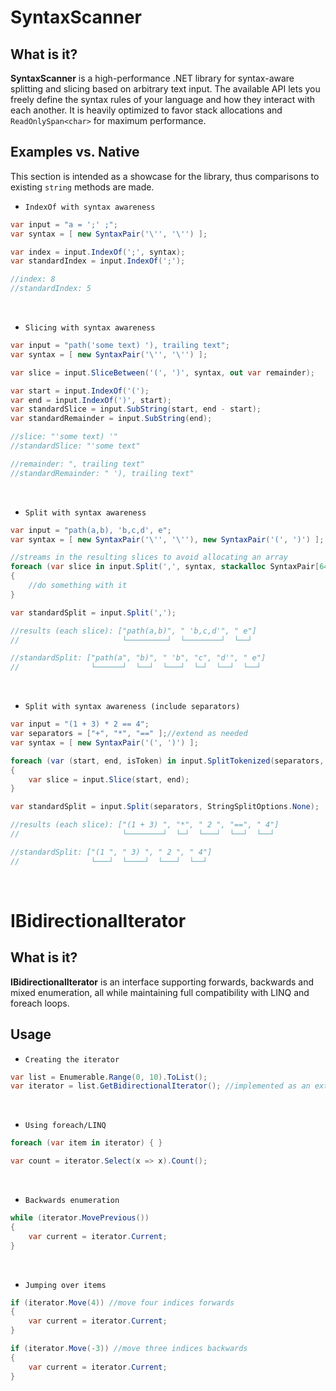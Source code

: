 # SyntaxScanner

## What is it?

**SyntaxScanner**  is a high-performance .NET library for syntax-aware splitting and slicing based on arbitrary text input. The available API lets you freely define the syntax rules of your language and how they interact with each another. It is heavily optimized to favor stack allocations and `ReadOnlySpan<char>` for maximum performance.

## Examples vs. Native

This section is intended as a showcase for the library, thus comparisons to existing `string` methods are made.

* `IndexOf with syntax awareness`

```csharp
var input = "a = ';' ;";
var syntax = [ new SyntaxPair('\'', '\'') ];

var index = input.IndexOf(';', syntax);
var standardIndex = input.IndexOf(';');

//index: 8
//standardIndex: 5
```

<br/>

* `Slicing with syntax awareness`

```csharp
var input = "path('some text) '), trailing text";
var syntax = [ new SyntaxPair('\'', '\'') ];

var slice = input.SliceBetween('(', ')', syntax, out var remainder);

var start = input.IndexOf('(');
var end = input.IndexOf(')', start);
var standardSlice = input.SubString(start, end - start);
var standardRemainder = input.SubString(end);

//slice: "'some text) '"
//standardSlice: "'some text"

//remainder: ", trailing text"
//standardRemainder: " '), trailing text"
``` 

<br/>

* `Split with syntax awareness`

```csharp
var input = "path(a,b), 'b,c,d', e";
var syntax = [ new SyntaxPair('\'', '\''), new SyntaxPair('(', ')') ];

//streams in the resulting slices to avoid allocating an array
foreach (var slice in input.Split(',', syntax, stackalloc SyntaxPair[64])) //optionally reserve some space on the stack for maximum performance
{
    //do something with it
}

var standardSplit = input.Split(',');

//results (each slice): ["path(a,b)", " 'b,c,d'", " e"]
//                       └─────────┘  └────────┘  └──┘

//standardSplit: ["path(a", "b)", " 'b", "c", "d'", " e"]
//                └──────┘  └──┘  └───┘  └─┘  └──┘  └──┘
```

<br/>

* `Split with syntax awareness (include separators)`

```csharp
var input = "(1 + 3) * 2 == 4";
var separators = ["+", "*", "==" ];//extend as needed
var syntax = [ new SyntaxPair('(', ')') ];

foreach (var (start, end, isToken) in input.SplitTokenized(separators, syntax, stackalloc SyntaxPair[64])) //optionally reserve some space on the stack for maximum performance
{
    var slice = input.Slice(start, end);
}

var standardSplit = input.Split(separators, StringSplitOptions.None);

//results (each slice): ["(1 + 3) ", "*", " 2 ", "==", " 4"]
//                       └────────┘  └─┘  └───┘  └──┘  └──┘

//standardSplit: ["(1 ", " 3) ", " 2 ", " 4"]
//                └───┘  └────┘  └───┘  └──┘
``` 

<br/>

# IBidirectionalIterator

## What is it?

**IBidirectionalIterator** is an interface supporting forwards, backwards and mixed enumeration, all while maintaining full compatibility with LINQ and foreach loops.

## Usage

* `Creating the iterator`

```csharp
var list = Enumerable.Range(0, 10).ToList();
var iterator = list.GetBidirectionalIterator(); //implemented as an extension method
```

<br/>

* `Using foreach/LINQ`

```csharp
foreach (var item in iterator) { }

var count = iterator.Select(x => x).Count();
```

<br/>

* `Backwards enumeration`

```csharp
while (iterator.MovePrevious())
{
    var current = iterator.Current;
}
```

<br/>

* `Jumping over items`

```csharp
if (iterator.Move(4)) //move four indices forwards
{
    var current = iterator.Current;
}

if (iterator.Move(-3)) //move three indices backwards
{
    var current = iterator.Current;
}
```
